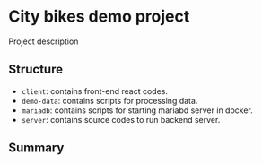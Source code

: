 # City bikes demo project

Project description

## Structure

- `client`: contains front-end react codes.
- `demo-data`: contains scripts for processing data.
- `mariadb`: contains scripts for starting mariabd server in docker.
- `server`: contains source codes to run backend server.

## Summary
